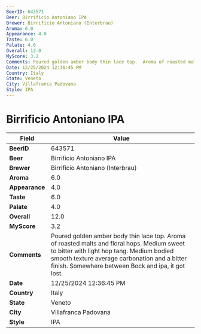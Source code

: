 ```yaml
---
BeerID: 643571
Beer: Birrificio Antoniano IPA
Brewer: Birrificio Antoniano (Interbrau)
Aroma: 6.0
Appearance: 4.0
Taste: 6.0
Palate: 4.0
Overall: 12.0
MyScore: 3.2
Comments: Poured golden amber body thin lace top.  Aroma of roasted malts and floral hops. Medium sweet to bitter with light hop tang. Medium bodied smooth texture average carbonation and a bitter finish.  Somewhere between Bock and ipa, it got lost.
Date: 12/25/2024 12:36:45 PM
Country: Italy
State: Veneto
City: Villafranca Padovana
Style: IPA
---
```


# Birrificio Antoniano IPA

| Field         | Value |
|---------------|-------|
| **BeerID** | 643571 |
| **Beer** | Birrificio Antoniano IPA |
| **Brewer** | Birrificio Antoniano (Interbrau) |
| **Aroma** | 6.0 |
| **Appearance** | 4.0 |
| **Taste** | 6.0 |
| **Palate** | 4.0 |
| **Overall** | 12.0 |
| **MyScore** | 3.2 |
| **Comments** | Poured golden amber body thin lace top.  Aroma of roasted malts and floral hops. Medium sweet to bitter with light hop tang. Medium bodied smooth texture average carbonation and a bitter finish.  Somewhere between Bock and ipa, it got lost. |
| **Date** | 12/25/2024 12:36:45 PM |
| **Country** | Italy |
| **State** | Veneto |
| **City** | Villafranca Padovana |
| **Style** | IPA |
